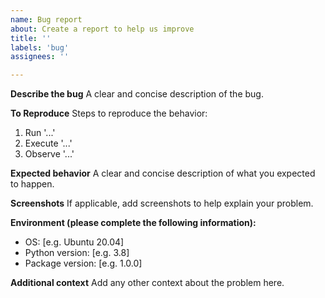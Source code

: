 ```yaml
---
name: Bug report
about: Create a report to help us improve
title: ''
labels: 'bug'
assignees: ''

---
```


**Describe the bug**
A clear and concise description of the bug.

**To Reproduce**
Steps to reproduce the behavior:
1. Run '...'
2. Execute '...'
3. Observe '...'

**Expected behavior**
A clear and concise description of what you expected to happen.

**Screenshots**
If applicable, add screenshots to help explain your problem.

**Environment (please complete the following information):**
 - OS: [e.g. Ubuntu 20.04]
 - Python version: [e.g. 3.8]
 - Package version: [e.g. 1.0.0]

**Additional context**
Add any other context about the problem here.

